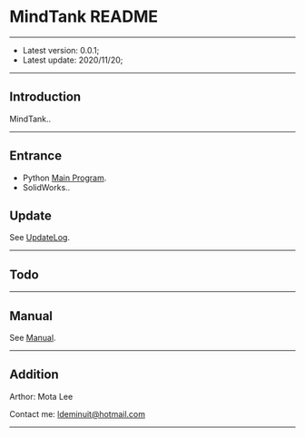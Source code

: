 # MindTank README

---

+ Latest version: 0.0.1;
+ Latest update: 2020/11/20;

---

## Introduction

MindTank..

---

## Entrance

* Python [Main Program](Python/MT.py).
* SolidWorks..

## Update

See [UpdateLog](res/log/Update.md).

---

## Todo

---

## Manual

See [Manual](res/doc/manual.md).

---

## Addition

Arthor: Mota Lee

Contact me: ldeminuit@hotmail.com

---
